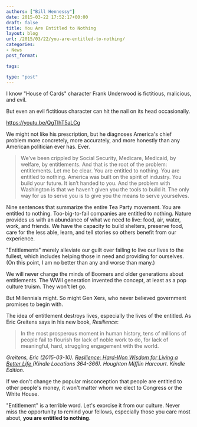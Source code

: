 ```yaml
---
authors: ["Bill Hennessy"]
date: 2015-03-22 17:52:17+00:00
draft: false
title: You Are Entitled to Nothing
layout: blog
url: /2015/03/22/you-are-entitled-to-nothing/
categories:
- News
post_format:

tags:

type: "post"
---
```


I know "House of Cards" character Frank Underwood is fictitious, malicious, and evil.

But even an evil fictitious character can hit the nail on its head occasionally.

https://youtu.be/QgTIhT5aLCg

We might not like his prescription, but he diagnoses America's chief problem more concretely, more accurately, and more honestly than any American politician ever has. Ever.



> We’ve been crippled by Social Security, Medicare, Medicaid, by welfare, by entitlements.
And that is the root of the problem: entitlements.
Let me be clear.
You are entitled to nothing.
You are entitled to nothing.
America was built on the spirit of industry.
You build your future.
It isn’t handed to you.
And the problem with Washington is that we haven’t given you the tools to build it.
The only way for us to serve you is to give you the means to serve yourselves.





Nine sentences that summarize the entire Tea Party movement. You are entitled to nothing. Too-big-to-fail companies are entitled to nothing. Nature provides us with an abundance of what we need to live: food, air, water, work, and friends. We have the capacity to build shelters, preserve food, care for the less able, learn, and tell stories so others benefit from our experience.

"Entitlements" merely alleviate our guilt over failing to live our lives to the fullest, which includes helping those in need and providing for ourselves. (On this point, I am no better than any and worse than many.)

We will never change the minds of Boomers and older generations about entitlements. The WWII generation invented the concept, at least as a pop culture truism. They won't let go.

But Millennials might. So might Gen Xers, who never believed government promises to begin with.

The idea of entitlement destroys lives, especially the lives of the entitled. As Eric Greitens says in his new book, _Resilience_:



> In the most prosperous moment in human history, tens of millions of people fail to flourish for lack of noble work to do, for lack of meaningful, hard, struggling engagement with the world.



_Greitens, Eric (2015-03-10). [Resilience: Hard-Won Wisdom for Living a Better Life ](https://www.ericgreitens.com/books/resilience-book/)(Kindle Locations 364-366). Houghton Mifflin Harcourt. Kindle Edition._

If we don't change the popular misconception that people are entitled to other people's money, it won't matter whom we elect to Congress or the White House.

"Entitlement" is a terrible word. Let's exorcise it from our culture. Never miss the opportunity to remind your fellows, especially those you care most about, **you are entitled to nothing**.
